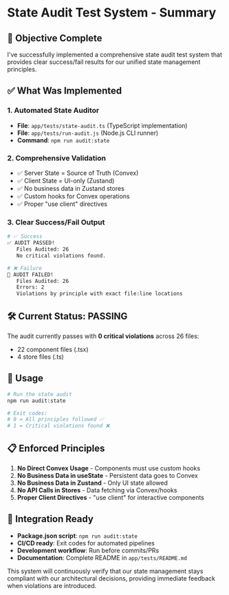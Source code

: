 # State Audit Test System - Summary

## 🎯 **Objective Complete**

I've successfully implemented a comprehensive state audit test system that provides clear success/fail results for our unified state management principles.

## ✅ **What Was Implemented**

### **1. Automated State Auditor**
- **File**: `app/tests/state-audit.ts` (TypeScript implementation)
- **File**: `app/tests/run-audit.js` (Node.js CLI runner)
- **Command**: `npm run audit:state`

### **2. Comprehensive Validation**
- ✅ Server State = Source of Truth (Convex)
- ✅ Client State = UI-only (Zustand)  
- ✅ No business data in Zustand stores
- ✅ Custom hooks for Convex operations
- ✅ Proper "use client" directives

### **3. Clear Success/Fail Output**
```bash
# ✅ Success
✅ AUDIT PASSED!
   Files Audited: 26
   No critical violations found.

# ❌ Failure  
🔴 AUDIT FAILED!
   Files Audited: 26
   Errors: 2
   Violations by principle with exact file:line locations
```

## 🛠️ **Current Status: PASSING**

The audit currently passes with **0 critical violations** across 26 files:
- 22 component files (.tsx)
- 4 store files (.ts)

## 🚀 **Usage**

```bash
# Run the state audit
npm run audit:state

# Exit codes:
# 0 = All principles followed ✅
# 1 = Critical violations found ❌
```

## 📋 **Enforced Principles**

1. **No Direct Convex Usage** - Components must use custom hooks
2. **No Business Data in useState** - Persistent data goes to Convex
3. **No Business Data in Zustand** - Only UI state allowed
4. **No API Calls in Stores** - Data fetching via Convex/hooks
5. **Proper Client Directives** - "use client" for interactive components

## 🔧 **Integration Ready**

- **Package.json script**: `npm run audit:state`
- **CI/CD ready**: Exit codes for automated pipelines
- **Development workflow**: Run before commits/PRs
- **Documentation**: Complete README in `app/tests/README.md`

This system will continuously verify that our state management stays compliant with our architectural decisions, providing immediate feedback when violations are introduced.
